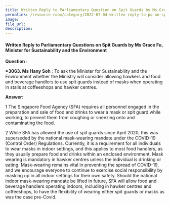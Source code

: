 ```yaml
---  
title: Written Reply to Parliamentary Question on Spit Guards by Ms Grace Fu, Minister for Sustainability and the Environment  
permalink: /resource-room/category/2022-07-04-written-reply-to-pq-on-spit-guards/
image:  
file_url:  
description:  
---  
```


#### Written Reply to Parliamentary Questions on Spit Guards by Ms Grace Fu, Minister for Sustainability and the Environment

**Question** :

**\*3063. Ms Hany Soh** : To ask the Minister for Sustainability and the Environment whether the Ministry will consider allowing hawkers and food and beverage handlers to use spit guards instead of masks when operating in stalls at coffeeshops and hawker centres.

**Answer:**

1 The Singapore Food Agency (SFA) requires all personnel engaged in the preparation and sale of food and drinks to wear a mask or spit guard while working, to prevent them from coughing or sneezing onto and contaminating the food.

2 While SFA has allowed the use of spit guards since April 2020, this was superseded by the national mask-wearing mandate under the COVID-19 (Control Order) Regulations. Currently, it is a requirement for all individuals to wear masks in indoor settings, and this applies to most food handlers, as they usually prepare food and drinks within an enclosed environment. Mask wearing is mandatory in hawker centres unless the individual is drinking or eating. Mask-wearing remains vital in preventing the spread of COVID-19, and we encourage everyone to continue to exercise social responsibility by masking up in all indoor settings for their own safety. Should the national indoor mask-wearing mandate be lifted in future, SFA will allow food and beverage handlers operating indoors, including in hawker centres and coffeeshops, to have the flexibility of wearing either spit guards or masks as was the case pre-Covid.
